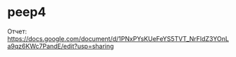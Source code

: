# peep4
Отчет: https://docs.google.com/document/d/1PNxPYsKUeFeYS5TVT_NrFldZ3YOnLa9qz6KWc7PandE/edit?usp=sharing

